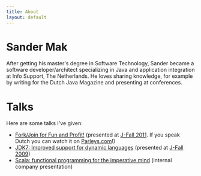 ```yaml
---
title: About
layout: default 
---
```

# Sander Mak
After getting his master's degree in Software Technology, Sander became a software developer/architect specializing in Java and application integration at Info Support, The Netherlands. He loves sharing knowledge, for example by writing for the Dutch Java Magazine and presenting at conferences. 

# Talks
Here are some talks I've given:

* [Fork/Join for Fun and Profit!](http://www.slideshare.net/SanderMak/forkjoin-for-fun-and-profit-10075746) (presented at [J-Fall 2011](http://www.nljug.org/pages/events/content/jfall_2011/sessions/00060/). If you speak Dutch you can watch it on [Parleys.com](http://www.parleys.com/d/2746)!)
* [JDK7: Improved support for dynamic languages](http://www.slideshare.net/SanderMak/jdk7-improved-support-for-dynamic-languages) (presented at [J-Fall 2009](http://www.nljug.org/pages/events/content/jfall_2009/sessions/00004/))
* [Scala: functional programming for the imperative mind](http://www.slideshare.net/SanderMak/scala-functional-programming-for-the-imperative-mind) (internal company presentation)

